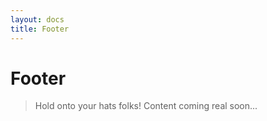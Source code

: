 ```yaml
---
layout: docs
title: Footer
---
```


# Footer

> Hold onto your hats folks! Content coming real soon...
